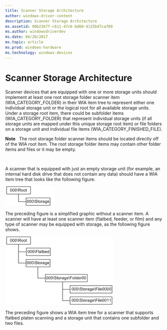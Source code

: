 ```yaml
---
title: Scanner Storage Architecture
author: windows-driver-content
description: Scanner Storage Architecture
ms.assetid: 90b2367f-c611-47c6-bd60-4125bd7ca709
ms.author: windowsdriverdev
ms.date: 04/20/2017
ms.topic: article
ms.prod: windows-hardware
ms.technology: windows-devices
---
```


# Scanner Storage Architecture


Scanner devices that are equipped with one or more storage units should implement at least one root storage folder scanner item (WIA\_CATEGORY\_FOLDER) in their WIA item tree to represent either one individual storage unit or the logical root for all available storage units. Under a storage root item, there could be subfolder items (WIA\_CATEGORY\_FOLDER) that represent individual storage units (if all storage units are mapped under this unique storage root item) or file folders on a storage unit and individual file items (WIA\_CATEGORY\_FINISHED\_FILE).

**Note**   The root storage folder scanner items should be located directly off of the WIA root item. The root storage folder items may contain other folder items and files or it may be empty.

 

A scanner that is equipped with just an empty storage unit (for example, an internal hard disk drive that does not contain any data) should have a WIA item tree that looks like the following figure.

![diagram illustrating the item tree of a scanner with an empty storage unit](images/wia-storage-tree-simple.png)

The preceding figure is a simplified graphic without a scanner item. A scanner will have at least one scanner item (flatbed, feeder, or film) and any type of scanner may be equipped with storage, as the following figure shows.

![diagram illustrating the item tree of a flatbed scanner with storage](images/wia-storage-tree1.png)

The preceding figure shows a WIA item tree for a scanner that supports flatbed platen scanning and a storage unit that contains one subfolder and two files.

 

 





